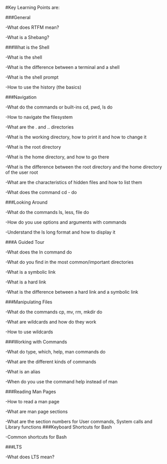 #Key Learning Points are:

###General

-What does RTFM mean?

-What is a Shebang?

###What is the Shell

-What is the shell

-What is the difference between a terminal and a shell

-What is the shell prompt

-How to use the history (the basics)

###Navigation

-What do the commands or built-ins cd, pwd, ls do

-How to navigate the filesystem

-What are the . and .. directories

-What is the working directory, how to print it and how to change it

-What is the root directory

-What is the home directory, and how to go there

-What is the difference between the root directory and the home directory of the user root

-What are the characteristics of hidden files and how to list them

-What does the command cd - do

###Looking Around

-What do the commands ls, less, file do

-How do you use options and arguments with commands

-Understand the ls long format and how to display it

###A Guided Tour

-What does the ln command do

-What do you find in the most common/important directories

-What is a symbolic link

-What is a hard link

-What is the difference between a hard link and a symbolic link

###Manipulating Files

-What do the commands cp, mv, rm, mkdir do

-What are wildcards and how do they work

-How to use wildcards

###Working with Commands

-What do type, which, help, man commands do

-What are the different kinds of commands

-What is an alias

-When do you use the command help instead of man

###Reading Man Pages

-How to read a man page

-What are man page sections

-What are the section numbers for User commands, System calls and Library functions
###Keyboard Shortcuts for Bash

-Common shortcuts for Bash

###LTS

-What does LTS mean?

